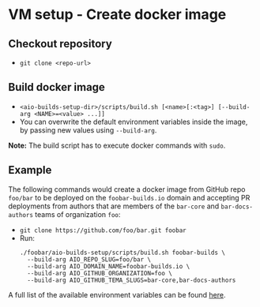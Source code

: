 # VM setup - Create docker image


## Checkout repository
- `git clone <repo-url>`


## Build docker image
- `<aio-builds-setup-dir>/scripts/build.sh [<name>[:<tag>] [--build-arg <NAME>=<value> ...]]`
- You can overwrite the default environment variables inside the image, by passing new values using
  `--build-arg`.

**Note:** The build script has to execute docker commands with `sudo`.


## Example
The following commands would create a docker image from GitHub repo `foo/bar` to be deployed on the
`foobar-builds.io` domain and accepting PR deployments from authors that are members of the
`bar-core` and `bar-docs-authors` teams of organization `foo`:

- `git clone https://github.com/foo/bar.git foobar`
- Run:
  ```
  ./foobar/aio-builds-setup/scripts/build.sh foobar-builds \
    --build-arg AIO_REPO_SLUG=foo/bar \
    --build-arg AIO_DOMAIN_NAME=foobar-builds.io \
    --build-arg AIO_GITHUB_ORGANIZATION=foo \
    --build-arg AIO_GITHUB_TEMA_SLUGS=bar-core,bar-docs-authors
  ```

A full list of the available environment variables can be found
[here](image-config--environment-variables.md).
